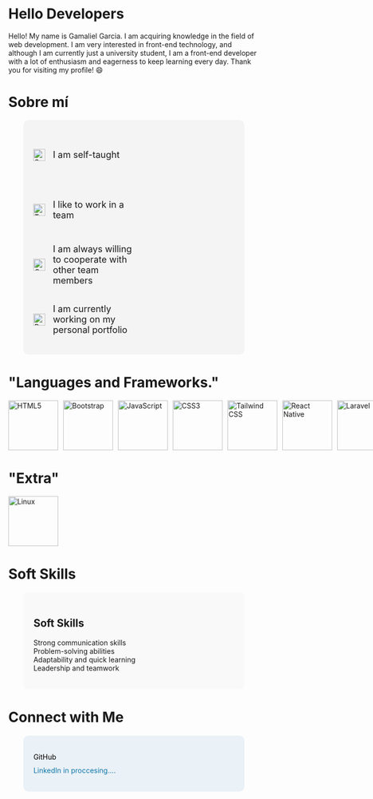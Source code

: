 # Hello Developers

Hello! My name is Gamaliel Garcia. I am acquiring knowledge in the field of web development. I am very interested in front-end technology, and although I am currently just a university student, I am a front-end developer with a lot of enthusiasm and eagerness to keep learning every day. Thank you for visiting my profile! 😄


# Sobre mí 
<div style="display: flex; align-items: flex-start; justify-content: space-between; padding: 20px; background-color: #f4f4f4; border-radius: 10px; max-width: 80%; margin: 0 auto;">
  <div style="flex: 1; max-width: 50%;">
    <ul style="list-style-type: none; padding: 0; margin: 0;">
      <li style="display: flex; align-items: center; margin-bottom: 10px; height: 100px;">
        <img src="https://img.icons8.com/color/24/000000/book.png" alt="Self-taught" style="margin-right: 15px; height: 24px; width: auto; object-fit: contain;">
        <span style="font-size: 18px; flex: 1; display: flex; align-items: center;">I am self-taught</span>
      </li>
      <li style="display: flex; align-items: center; margin-bottom: 10px; height: 100px;">
        <img src="https://img.icons8.com/color/24/000000/teamwork.png" alt="Teamwork" style="margin-right: 15px; height: 24px; width: auto;">
        <span style="font-size: 18px; flex: 1; display: flex; align-items: center;">I like to work in a team</span>
      </li>
      <li style="display: flex; align-items: center; margin-bottom: 10px; height: 100px;">
        <img src="https://img.icons8.com/color/24/000000/handshake.png" alt="Cooperation" style="margin-right: 15px; height: 24px; width: auto;">
        <span style="font-size: 18px; flex: 1; display: flex; align-items: center;">I am always willing to cooperate with other team members</span>
      </li>
      <li style="display: flex; align-items: center; height: 100px;">
        <img src="https://img.icons8.com/color/24/000000/telescope.png" alt="Personal portfolio" style="margin-right: 15px; height: 24px; width: auto;">
        <span style="font-size: 18px;">I am currently working on my personal portfolio</span>
      </li>
    </ul>
  </div>
</div>

# "Languages and Frameworks."

<div style="display: flex; align-items: center;">
  <!-- HTML5 -->
  <img src="https://upload.wikimedia.org/wikipedia/commons/6/61/HTML5_logo_and_wordmark.svg" alt="HTML5" width="100" height="100" style="object-fit: contain; margin-right: 10px;">
  
  <!-- Bootstrap -->
  <img src="https://upload.wikimedia.org/wikipedia/commons/b/b2/Bootstrap_logo.svg" alt="Bootstrap" width="100" height="100" style="object-fit: contain; margin-right: 10px;">
  
  <!-- JavaScript -->
  <img src="https://upload.wikimedia.org/wikipedia/commons/6/6a/JavaScript-logo.png" alt="JavaScript" width="100" height="100" style="object-fit: contain; margin-right: 10px;">
  
  <!-- CSS3 -->
  <img src="https://upload.wikimedia.org/wikipedia/commons/d/d5/CSS3_logo_and_wordmark.svg" alt="CSS3" width="100" height="100" style="object-fit: contain; margin-right: 10px;">
  
  <!-- Tailwind CSS -->
  <img src="https://upload.wikimedia.org/wikipedia/commons/d/d5/Tailwind_CSS_Logo.svg" alt="Tailwind CSS" width="100" height="100" style="object-fit: contain; margin-right: 10px;">
  
  <!-- React Native -->
  <img src="https://upload.wikimedia.org/wikipedia/commons/a/a7/React-icon.svg" alt="React Native" width="100" height="100" style="object-fit: contain; margin-right: 10px;">
    <!-- Laravel -->
  <img src="https://upload.wikimedia.org/wikipedia/commons/9/9a/Laravel.svg" alt="Laravel" width="100" height="100" style="object-fit: contain; margin-right: 10px;">
  
  <br>
  <br>
     <!-- php-->
  <img src="https://holatelcel.com/wp-content/uploads/2016/09/Webysther_20160423_-_Elephpant.svg_.png" alt="php" width="100" height="100" style="object-fit: contain;">
       <!-- git-->
  <img src="https://upload.wikimedia.org/wikipedia/commons/thumb/3/3f/Git_icon.svg/2048px-Git_icon.svg.png" alt="php" width="100" height="100" style="object-fit: contain;">

</div>

# "Extra"
<div style="display: flex; align-items: center;">
  <!-- Linux -->
  <img src="https://upload.wikimedia.org/wikipedia/commons/thumb/3/35/Tux.svg/1200px-Tux.svg.png" alt="Linux" width="100" height="100" style="object-fit: contain; margin-right: 10px;"> 

</div>

# Soft Skills
<div style="padding: 20px; background-color: #f9f9f9; border-radius: 10px; max-width: 80%; margin: 20px auto;">
  <h2>Soft Skills</h2>
  <ul style="list-style-type: none; padding: 0;">
    <li>Strong communication skills</li>
    <li>Problem-solving abilities</li>
    <li>Adaptability and quick learning</li>
    <li>Leadership and teamwork</li>
    <!-- Add more skills as needed -->
  </ul>
</div>

# Connect with Me
<div style="padding: 20px; background-color: #eaf1f7; border-radius: 10px; max-width: 80%; margin: 20px auto;">
  <ul style="list-style-type: none; padding: 0;">
    <li style="margin-bottom: 10px;">
      <a href="https://github.com/Griezman2003?tab=repositories" target="_blank" style="display: flex; align-items: center; text-decoration: none; color: #000;">
        GitHub
      </a>
    </li>
    <li style="margin-bottom: 10px;">
      <a href="https://www.linkedin.com/in/yourprofile/" target="_blank" style="display: flex; align-items: center; text-decoration: none; color: #0e76a8;">
        LinkedIn in proccesing....
      </a>
    </li>
    <!-- Add more social media links -->
  </ul>
</div>







